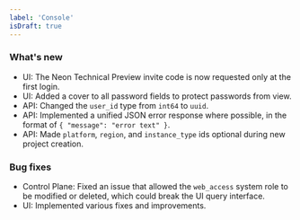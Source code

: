 ```yaml
---
label: 'Console'
isDraft: true
---
```


### What's new

- UI: The Neon Technical Preview invite code is now requested only at the first login.
- UI: Added a cover to all password fields to protect passwords from view.
- API: Changed the `user_id` type from `int64` to `uuid`.
- API: Implemented a unified JSON error response where possible, in the format of `{ "message": "error text" }`.
- API: Made `platform`, `region`, and `instance_type` ids optional during new project creation.

### Bug fixes

- Control Plane: Fixed an issue that allowed the `web_access` system role to be modified or deleted, which could break the UI query interface.
- UI: Implemented various fixes and improvements.

